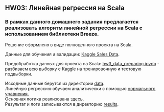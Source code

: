 ##  HW03: Линейная регрессия на Scala

### В рамках данного домашнего задания предлагается реализовать алгоритм линейной регрессии на Scala с использованием библиотеки Breeze.

Решение оформлено в виде полноценного проекта на Scala.<br>

Данные для обучения и валидации: <a href='https://www.kaggle.com/datasets/shrutipandit707/salesdata'>Kaggle Sales Data</a>.<br>

Предобработка данных для проекта на Scala: <a href='https://github.com/AnnaSmelova/ML_BD/blob/main/hw3/hw3_data_preparing.ipynb'>hw3_data_preparing.ipynb</a> - разбиваем всю выборку с Kaggle на тренировочную и тестовую подвыборки.<br>

Исходные данные берутся из директории <a href='https://github.com/AnnaSmelova/ML_BD/tree/main/hw3/MLBD_hw3_LR/src/main/data'>data</a>.<br>
Линейную регрессию обучаем аналитически с помощью <a href='https://itchef.ru/articles/15434/'>нормального уравнения.</a><br>
Основная логика реализована <a href='https://github.com/AnnaSmelova/ML_BD/blob/main/hw3/MLBD_hw3_LR/src/main/scala'>здесь.</a><br>
Результат и логи записываются в директорию <a href='https://github.com/AnnaSmelova/ML_BD/tree/main/hw3/MLBD_hw3_LR/results'>results</a>.<br>


 
